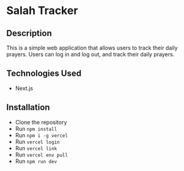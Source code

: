 # Salah Tracker

## Description

This is a simple web application that allows users to track their daily prayers. Users can log in and log out, and track their daily prayers.

## Technologies Used

- Next.js

## Installation

- Clone the repository
- Run `npm install`
- Run `npm i -g vercel`
- Run `vercel login`
- Run `vercel link`
- Run `vercel env pull`
- Run `npm run dev`
